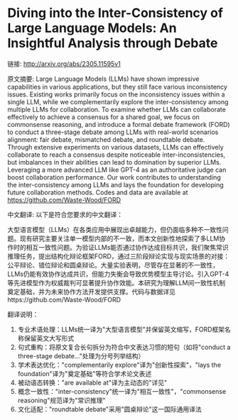 # Diving into the Inter-Consistency of Large Language Models: An Insightful Analysis through Debate

链接: http://arxiv.org/abs/2305.11595v1

原文摘要:
Large Language Models (LLMs) have shown impressive capabilities in various
applications, but they still face various inconsistency issues. Existing works
primarily focus on the inconsistency issues within a single LLM, while we
complementarily explore the inter-consistency among multiple LLMs for
collaboration. To examine whether LLMs can collaborate effectively to achieve a
consensus for a shared goal, we focus on commonsense reasoning, and introduce a
formal debate framework (FORD) to conduct a three-stage debate among LLMs with
real-world scenarios alignment: fair debate, mismatched debate, and roundtable
debate. Through extensive experiments on various datasets, LLMs can effectively
collaborate to reach a consensus despite noticeable inter-inconsistencies, but
imbalances in their abilities can lead to domination by superior LLMs.
Leveraging a more advanced LLM like GPT-4 as an authoritative judge can boost
collaboration performance. Our work contributes to understanding the
inter-consistency among LLMs and lays the foundation for developing future
collaboration methods. Codes and data are available at
https://github.com/Waste-Wood/FORD

中文翻译:
以下是符合您要求的中文翻译：

大型语言模型（LLMs）在各类应用中展现出卓越能力，但仍面临多种不一致性问题。现有研究主要关注单一模型内部的不一致，而本文创新性地探索了多LLM协作时的相互一致性问题。为验证LLMs能否通过协作达成目标共识，我们聚焦常识推理任务，提出结构化辩论框架FORD，通过三阶段辩论实现与现实场景的对接：公平辩论、错位辩论和圆桌辩论。大量实验表明，尽管存在显著的不一致性，LLMs仍能有效协作达成共识，但能力失衡会导致优势模型主导讨论。引入GPT-4等先进模型作为权威裁判可显著提升协作效能。本研究为理解LLM间一致性机制奠定基础，并为未来协作方法开发提供支撑。代码与数据详见https://github.com/Waste-Wood/FORD

翻译说明：
1. 专业术语处理：LLMs统一译为"大型语言模型"并保留英文缩写，FORD框架名称保留英文大写形式
2. 句式重构：将原文复合长句拆分为符合中文表达习惯的短句（如将"conduct a three-stage debate..."处理为分号列举结构）
3. 学术表达优化："complementarily explore"译为"创新性探索"，"lays the foundation"译为"奠定基础"等符合学术论文表述
4. 被动语态转换："are available at"译为主动态的"详见"
5. 概念一致性："inter-consistency"统一译为"相互一致性"，"commonsense reasoning"规范译为"常识推理"
6. 文化适配："roundtable debate"采用"圆桌辩论"这一国际通用译法
